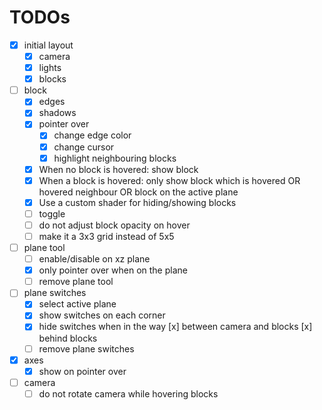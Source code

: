 # TODOs

- [x] initial layout
  - [x] camera
  - [x] lights
  - [x] blocks

- [ ] block
  - [x] edges
  - [x] shadows
  - [x] pointer over
    - [x] change edge color
    - [x] change cursor
    - [x] highlight neighbouring blocks
  - [x] When no block is hovered: show block 
  - [x] When a block is hovered: only show block which is hovered OR hovered neighbour OR block on the active plane
  - [x] Use a custom shader for hiding/showing blocks
  - [ ] toggle
  - [ ] do not adjust block opacity on hover
  - [ ] make it a 3x3 grid instead of 5x5

- [ ] plane tool
  - [ ] enable/disable on xz plane
  - [x] only pointer over when on the plane
  - [ ] remove plane tool

- [ ] plane switches  
  - [x] select active plane
  - [x] show switches on each corner
  - [x] hide switches when in the way
        [x] between camera and blocks
        [x] behind blocks
  - [ ] remove plane switches      

- [x] axes
  - [x] show on pointer over

- [ ] camera
  - [ ] do not rotate camera while hovering blocks

